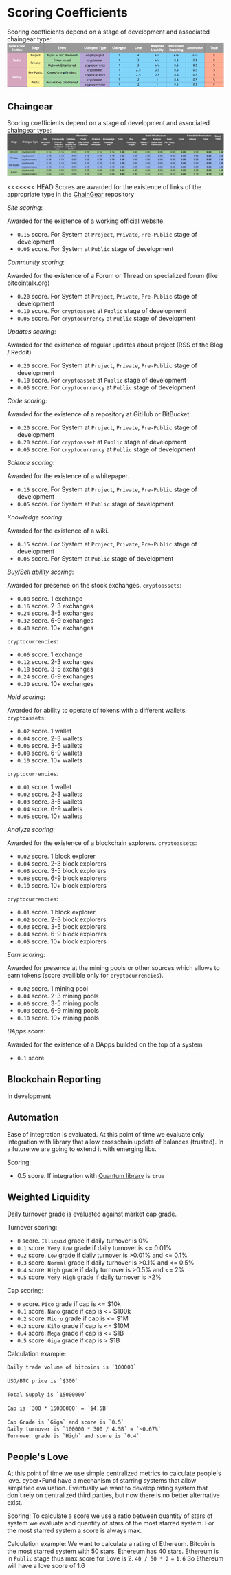 # Scoring Coefficients

Scoring coefficients depend on a stage of development and associated chaingear type:
![scoring_table](scoring.png)

## Chaingear

Scoring coefficients depend on a stage of development and associated chaingear type:
![chaingear_scoring](chaingear_scoring.png)

<<<<<<< HEAD
Scores are awarded for the existence of links of the appropriate type in the [ChainGear](https://github.com/cyberFund/chaingear) repository

*Site scoring*:

Awarded for the existence of a working official website.
- `0.15` score. For System at `Project`, `Private`, `Pre-Public` stage of development
- `0.05` score. For System at `Public` stage of development

*Community scoring*:

Awarded for the existence of a Forum or Thread on specialized forum (like bitcointalk.org)
- `0.20` score. For System at `Project`, `Private`, `Pre-Public` stage of development
- `0.10` score. For `cryptoasset` at `Public` stage of development
- `0.05` score. For `cryptocurrency` at `Public` stage of development

*Updates scoring*:

Awarded for the existence of regular updates about project (RSS of the Blog / Reddit)
- `0.20` score. For System at `Project`, `Private`, `Pre-Public` stage of development
- `0.10` score. For `cryptoasset` at `Public` stage of development
- `0.05` score. For `cryptocurrency` at `Public` stage of development

*Code scoring*:

Awarded for the existence of a repository at GitHub or BitBucket.
- `0.20` score. For System at `Project`, `Private`, `Pre-Public` stage of development
- `0.20` score. For `cryptoasset` at `Public` stage of development
- `0.05` score. For `cryptocurrency` at `Public` stage of development

*Science scoring*:

Awarded for the existence of a whitepaper.
- `0.15` score. For System at `Project`, `Private`, `Pre-Public` stage of development
- `0.05` score. For System at `Public` stage of development

*Knowledge scoring*:

Awarded for the existence of a wiki.
- `0.15` score. For System at `Project`, `Private`, `Pre-Public` stage of development
- `0.05` score. For System at `Public` stage of development

*Buy/Sell ability scoring*:

Awarded for presence on the stock exchanges.
`cryptoassets`:
- `0.08` score. 1 exchange
- `0.16` score. 2-3 exchanges
- `0.24` score. 3-5 exchanges
- `0.32` score. 6-9 exchanges
- `0.40` score. 10+ exchanges

`cryptocurrencies`:
- `0.06` score. 1 exchange
- `0.12` score. 2-3 exchanges
- `0.18` score. 3-5 exchanges
- `0.24` score. 6-9 exchanges
- `0.30` score. 10+ exchanges

*Hold scoring*:

Awarded for ability to operate of tokens with a different wallets.
`cryptoassets`:
- `0.02` score. 1 wallet
- `0.04` score. 2-3 wallets
- `0.06` score. 3-5 wallets
- `0.08` score. 6-9 wallets
- `0.10` score. 10+ wallets

`cryptocurrencies`:
- `0.01` score. 1 wallet
- `0.02` score. 2-3 wallets
- `0.03` score. 3-5 wallets
- `0.04` score. 6-9 wallets
- `0.05` score. 10+ wallets

*Analyze scoring*:

Awarded for the existence of a blockchain explorers.
`cryptoassets`:
- `0.02` score. 1 block explorer
- `0.04` score. 2-3 block explorers
- `0.06` score. 3-5 block explorers
- `0.08` score. 6-9 block explorers
- `0.10` score. 10+ block explorers

`cryptocurrencies`:
- `0.01` score. 1 block explorer
- `0.02` score. 2-3 block explorers
- `0.03` score. 3-5 block explorers
- `0.04` score. 6-9 block explorers
- `0.05` score. 10+ block explorers

*Earn scoring*:

Awarded for presence at the mining pools or other sources which allows to earn tokens (score availible only for `cryptocurrencies`).
- `0.02` score. 1 mining pool
- `0.04` score. 2-3 mining pools
- `0.06` score. 3-5 mining pools
- `0.08` score. 6-9 mining pools
- `0.10` score. 10+ mining pools

*DApps score*:

Awarded for the existence of a DApps builded on the top of a system  
- `0.1` score

## Blockchain Reporting

In development

## Automation

Ease of integration is evaluated. At this point of time we evaluate only integration with library that allow crosschain update of balances (trusted). In a future we are going to extend it with emerging libs.

Scoring:
- 0.5 score. If integration with [Quantum library](https://github.com/cyberFund/quantum) is `true`

## Weighted Liquidity

Daily turnover grade is evaluated against market cap grade.

Turnover scoring:
- `0` score. `Illiquid` grade if daily turnover is 0%
- `0.1` score. `Very Low` grade if daily turnover is <= 0.01%
- `0.2` score. `Low` grade if daily turnover is >0.01% and <= 0.1%
- `0.3` score. `Normal` grade if daily turnover is >0.1% and <= 0.5%
- `0.4` score. `High` grade if daily turnover is >0.5% and <= 2%
- `0.5` score. `Very High` grade if daily turnover is >2%

Cap scoring:
- `0` score. `Pico` grade if cap is <= $10k
- `0.1` score. `Nano` grade if cap is <= $100k
- `0.2` score. `Micro` grade if cap is <= $1M
- `0.3` score. `Kilo` grade if cap is <= $10M
- `0.4` score. `Mega` grade if cap is <= $1B
- `0.5` score. `Giga` grade if cap is > $1B

Calculation example:
```
Daily trade volume of bitcoins is `100000`

USD/BTC price is `$300`

Total Supply is `15000000`

Cap is `300 * 15000000` = `$4.5B`

Cap Grade is `Giga` and score is `0.5`
Daily turnover is `100000 * 300 / 4.5B` = `~0.67%`
Turnover grade is `High` and score is `0.4`
```

## People's Love

At this point of time we use simple centralized metrics to calculate people's love. cyber•Fund have a mechanism of starring systems that allow simplified evaluation. Eventually we want to develop rating system that don't rely on centralized third parties, but now there is no better alternative exist.

Scoring:
To calculate a score we use a ratio between quantity of stars of system we evaluate and quantity of stars of the most starred system. For the most starred system a score is always max.

Calculation example:
We want to calculate a rating of Ethereum. Bitcoin is the most starred system with 50 stars. Ethereum has 40 stars. Ethereum is in `Public` stage thus max score for Love is 2.
`40 / 50 * 2` = `1.6`
So Ethereum will have a love score of 1.6
